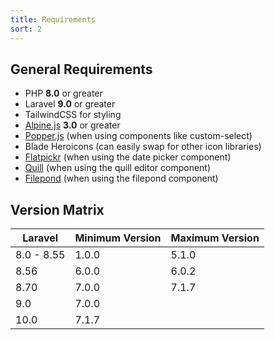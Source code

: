 ```yaml
---
title: Requirements
sort: 2
---
```


## General Requirements

-   PHP **8.0** or greater
-   Laravel **9.0** or greater
-   TailwindCSS for styling
-   [Alpine.js](https://alpinejs.dev/) **3.0** or greater
-   [Popper.js](https://popper.js.org/) (when using components like custom-select)
-   Blade Heroicons (can easily swap for other icon libraries)
-   [Flatpickr](https://flatpickr.js.org/) (when using the date picker component)
-   [Quill](https://quilljs.com/) (when using the quill editor component)
-   [Filepond](https://pqina.nl/filepond/) (when using the filepond component)

## Version Matrix

| Laravel    | Minimum Version | Maximum Version |
| ---------- |-----------------|-----------------|
| 8.0 - 8.55 | 1.0.0           | 5.1.0           |
| 8.56       | 6.0.0           | 6.0.2           |
| 8.70       | 7.0.0           | 7.1.7           |
 | 9.0 | 7.0.0           | |
 | 10.0 | 7.1.7           | |

